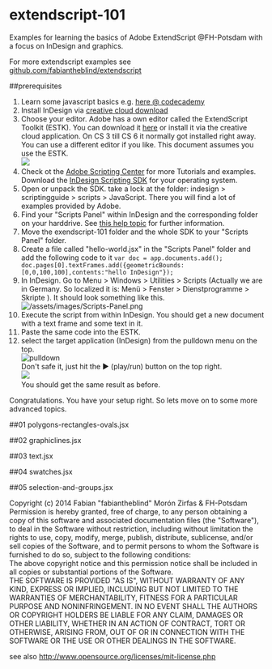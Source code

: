 extendscript-101
================

Examples for learning the basics of Adobe ExtendScript @FH-Potsdam with a focus on InDesign and graphics.  

For more extendscript examples see [github.com/fabiantheblind/extendscript](https://github.com/fabiantheblind/extendscript)  

##prerequisites  

1. Learn some javascript basics e.g. [here @ codecademy](http://www.codecademy.com/tracks/javascript)  
2. Install InDesign via [creative cloud download](https://creative.adobe.com/products/indesign)  
3. Choose your editor. Adobe has a own editor called the ExtendScript Toolkit (ESTK). You can download it [here](https://creative.adobe.com/products/estk) or install it via the creative cloud application. On CS 3 till CS 6 it normally got installed right away. You can use a different editor if you like. This document assumes you use the ESTK.   
![](assets/images/estk.png)  
4. Check ot the [Adobe Scripting Center](http://www.adobe.com/devnet/scripting.html) for more Tutorials and examples. Download the [InDesign Scripting SDK](http://www.adobe.com/devnet/indesign/sdk.html) for your operating system.  
5. Open or unpack the SDK. take a lock at the folder: indesign > scriptingguide > scripts > JavaScript. There you will find a lot of examples provided by Adobe.  
5. Find your "Scripts Panel" within InDesign and the corresponding folder on your harddrive. See [this help topic](http://helpx.adobe.com/indesign/using/scripting.html) for further information.  
6. Move the exendscript-101 folder and the whole SDK to your "Scripts Panel" folder.  
6. Create a file called "hello-world.jsx" in the "Scripts Panel" folder and add the following code to it `var doc = app.documents.add(); doc.pages[0].textFrames.add({geometricBounds:[0,0,100,100],contents:"hello InDesign"});`  
7. In InDesign. Go to Menu > Windows > Utilities > Scripts (Actually we are in Germany. So localized it is: Menü > Fenster > Dienstprogramme > Skripte ). It should look something like this. 
![/assets/images/Scripts-Panel.png](assets/images/Scripts-Panel.png)  
7. Execute the script from within InDesign. You should get a new document with a text frame and some text in it.  
8. Paste the same code into the ESTK.
9. select the target application (InDesign) from the pulldown menu on the top.  
![pulldown](assets/images/target-app-pulldown.png)  
Don't safe it, just hit the ► (play/run) button on the top right.  
![](assets/images/play-run-button.png)  
You should get the same result as before.

Congratulations. You have your setup right. So lets move on to some more advanced topics.  


##01 polygons-rectangles-ovals.jsx

##02 graphiclines.jsx

##03 text.jsx

##04 swatches.jsx  

##05 selection-and-groups.jsx


Copyright (c)  2014 Fabian "fabiantheblind" Morón Zirfas & FH-Potsdam  
Permission is hereby granted, free of charge, to any person obtaining a copy of this software and associated documentation files (the "Software"), to deal in the Software  without restriction, including without limitation the rights to use, copy, modify, merge, publish, distribute, sublicense, and/or sell copies of the Software, and to  permit persons to whom the Software is furnished to do so, subject to the following conditions:  
The above copyright notice and this permission notice shall be included in all copies or substantial portions of the Software.  
THE SOFTWARE IS PROVIDED "AS IS", WITHOUT WARRANTY OF ANY KIND, EXPRESS OR IMPLIED, INCLUDING BUT NOT LIMITED TO THE WARRANTIES OF MERCHANTABILITY, FITNESS FOR A  PARTICULAR PURPOSE AND NONINFRINGEMENT. IN NO EVENT SHALL THE AUTHORS OR COPYRIGHT HOLDERS BE LIABLE FOR ANY CLAIM, DAMAGES OR OTHER LIABILITY, WHETHER IN AN ACTION OF  CONTRACT, TORT OR OTHERWISE, ARISING FROM, OUT OF OR IN CONNECTION WITH THE SOFTWARE OR THE USE OR OTHER DEALINGS IN THE SOFTWARE.  

see also http://www.opensource.org/licenses/mit-license.php

